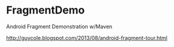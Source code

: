 FragmentDemo
============

Android Fragment Demonstration w/Maven

http://guycole.blogspot.com/2013/08/android-fragment-tour.html
